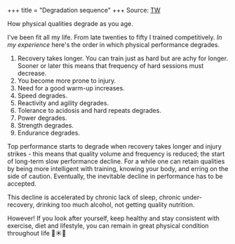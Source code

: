 +++
title = "Degradation sequence"
+++
Source: [TW](https://twitter.com/GuruAnaerobic/status/1669793169007845386)


How physical qualities degrade as you age.

I've been fit all my life. From late twenties to fifty I trained competitively. *In my experience* here's the order in which physical performance degrades.

1. Recovery takes longer. You can train just as hard but are achy for longer. Sooner or later this means that frequency of hard sessions must decrease.
2. You become more prone to injury.
3. Need for a good warm-up increases.
4. Speed degrades.
5. Reactivity and agility degrades.
6. Tolerance to acidosis and hard repeats degrades.
7. Power degrades.
8. Strength degrades.
9. Endurance degrades.

Top performance starts to degrade when recovery takes longer and injury strikes - this means that quality volume and frequency is reduced; the start of long-term slow performance decline. For a while one can retain qualities by being more intelligent with training, knowing your body, and erring on the side of caution. Eventually, the inevitable decline in performance has to be accepted.

This decline is accelerated by chronic lack of sleep, chronic under-recovery, drinking too much alcohol, not getting quality nutrition.

However! If you look after yourself, keep healthy and stay consistent with exercise, diet and lifestyle, you can remain in great physical condition throughout life 💪☀️🌿